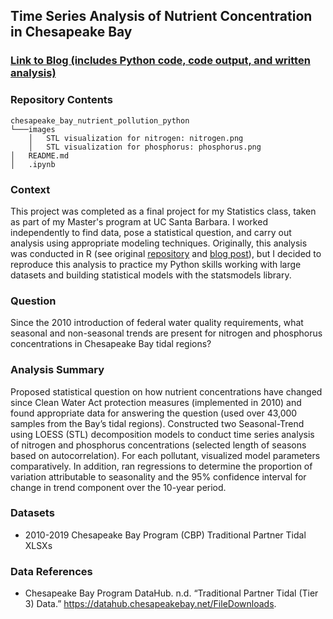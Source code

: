 ## Time Series Analysis of Nutrient Concentration in Chesapeake Bay

### [Link to Blog (includes Python code, code output, and written analysis)](https://linusghanadan.github.io/blog/2024-8-20-post/chesapeake-bay-python.html)

### Repository Contents
    chesapeake_bay_nutrient_pollution_python
    └───images
        │   STL visualization for nitrogen: nitrogen.png
        │   STL visualization for phosphorus: phosphorus.png
    │   README.md
    │   .ipynb

### Context

This project was completed as a final project for my Statistics class, taken as part of my Master's program at UC Santa Barbara. I worked independently to find data, pose a statistical question, and carry out analysis using appropriate modeling techniques. Originally, this analysis was conducted in R (see original [repository](https://github.com/linusghanadan/chesapeake-bay-nutrient-pollution) and [blog post](https://linusghanadan.github.io/blog/2023-12-12-post/)), but I decided to reproduce this analysis to practice my Python skills working with large datasets and building statistical models with the statsmodels library.

### Question

Since the 2010 introduction of federal water quality requirements, what seasonal and non-seasonal trends are present for nitrogen and phosphorus concentrations in Chesapeake Bay tidal regions?

### Analysis Summary

Proposed statistical question on how nutrient concentrations have changed since Clean Water Act protection measures (implemented in 2010) and found appropriate data for answering the question (used over 43,000 samples from the Bay’s tidal regions). Constructed two Seasonal-Trend using LOESS (STL) decomposition models to conduct time series analysis of nitrogen and phosphorus concentrations (selected length of seasons based on autocorrelation). For each pollutant, visualized model parameters comparatively. In addition, ran regressions to determine the proportion of variation attributable to seasonality and the 95% confidence interval for change in trend component over the 10-year period.

### Datasets
- 2010-2019 Chesapeake Bay Program (CBP) Traditional Partner Tidal XLSXs

### Data References
- Chesapeake Bay Program DataHub. n.d. “Traditional Partner Tidal (Tier 3) Data.” https://datahub.chesapeakebay.net/FileDownloads.
